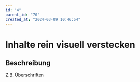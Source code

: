 ```yaml
---
id: "4"
parent_id: "70"
created_at: "2024-03-09 10:46:54"
---
```


# Inhalte rein visuell verstecken

## Beschreibung

Z.B. Überschriften